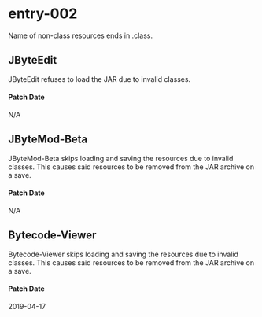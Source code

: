 # entry-002
Name of non-class resources ends in .class.

## JByteEdit
JByteEdit refuses to load the JAR due to invalid classes.

#### Patch Date
N/A

## JByteMod-Beta
JByteMod-Beta skips loading and saving the resources due to invalid classes. This causes said
resources to be removed from the JAR archive on a save.

#### Patch Date
N/A

## Bytecode-Viewer
Bytecode-Viewer skips loading and saving the resources due to invalid classes. This causes said
resources to be removed from the JAR archive on a save.

#### Patch Date
2019-04-17
